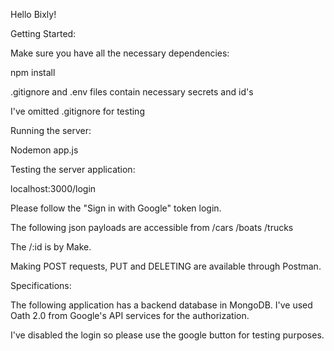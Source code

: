 
Hello Bixly!



Getting Started:

Make sure you have all the necessary dependencies:

npm install

.gitignore and .env files contain necessary secrets and id's

I've omitted .gitignore for testing


Running the server:

Nodemon app.js


Testing the server application:

localhost:3000/login

Please follow the "Sign in with Google" token login.

The following json payloads are accessible from /cars /boats /trucks

The /:id is by Make.

Making POST requests, PUT and DELETING are available through Postman.

Specifications:

The following application has a backend database in MongoDB. 
I've used Oath 2.0 from Google's API services for the authorization. 

I've disabled the login so please use the google button for testing purposes.

